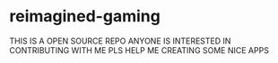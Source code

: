 # reimagined-gaming
THIS IS A OPEN SOURCE REPO
ANYONE IS INTERESTED IN CONTRIBUTING WITH ME PLS HELP ME CREATING SOME NICE APPS
